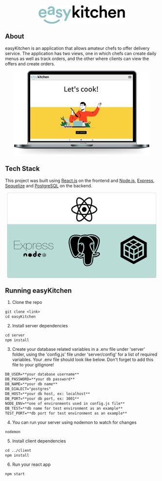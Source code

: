 

<p align="center">
 <img align="center" height="60" src="./client/src/img/Logo-easykitchen.png">
</p>


## About

easyKitchen is an application that allows amateur chefs to offer delivery service. The application has two views, one in which chefs can create daily menus as well as track orders, and the other where clients can view the offers and create orders.

<p align="center">
 <img align="center" height="280" src="./client/src/img/ImageReadme.png">
</p>


## Tech Stack

This project was built using [React.js](https://reactjs.org/) on the frontend and [Node.js](https://nodejs.org), [Express](http://expressjs.com/), [Sequelize](https://sequelize.org/) and [PostgreSQL](https://www.postgresql.org/) on the backend.

<p align="center">
 <img align="center" height="280" src="./client/src/img/Technologies__.png">
</p>


## Running easyKitchen
1. Clone the repo
```
git clone <link>
cd easyKitchen
```

2. Install server dependencies
```
cd server
npm install
```
3. Create your database related variables in a .env file under 'server' folder, using the 'config.js' file under 'server/config' for a list of required variables. Your .env file should look like below. Don't forget to add this file to your gitignore!
  ```
DB_USER=**your database username**
DB_PASSWORD=**your db password**
DB_NAME=**your db name**
DB_DIALECT="postgres"
DB_HOST=**your db host, ex: localhost**
DB_PORT=**your db port, ex: 3001**
NODE_ENV=**one of environments used in config.js file**
DB_TEST=**db name for test environment as an example**
TEST_PORT=**db port for test environment as an example**
  ```
4. You can run your server using nodemon to watch for changes
```
nodemon
```

5. Install client dependencies
```
cd ../client
npm install
```
6. Run your react app
```
npm start


